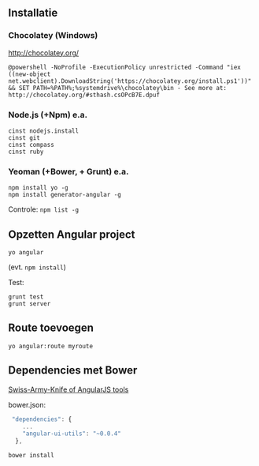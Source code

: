 ## Installatie
### Chocolatey (Windows)
http://chocolatey.org/

```
@powershell -NoProfile -ExecutionPolicy unrestricted -Command "iex ((new-object net.webclient).DownloadString('https://chocolatey.org/install.ps1'))" && SET PATH=%PATH%;%systemdrive%\chocolatey\bin - See more at: http://chocolatey.org/#sthash.csOPcB7E.dpuf
```

### Node.js (+Npm) e.a.

```
cinst nodejs.install
cinst git
cinst compass
cinst ruby
```

### Yeoman (+Bower, + Grunt) e.a.

```
npm install yo -g
npm install generator-angular -g
```

Controle: `npm list -g`

## Opzetten Angular project

```
yo angular
```
(evt. `npm install`)

Test:

```
grunt test
grunt server
```

## Route toevoegen

```
yo angular:route myroute
```

## Dependencies met Bower
[Swiss-Army-Knife of AngularJS tools](http://angular-ui.github.io/ui-utils/)

bower.json:

```javascript
 "dependencies": {
 	...
    "angular-ui-utils": "~0.0.4"
  },
```

```
bower install
```